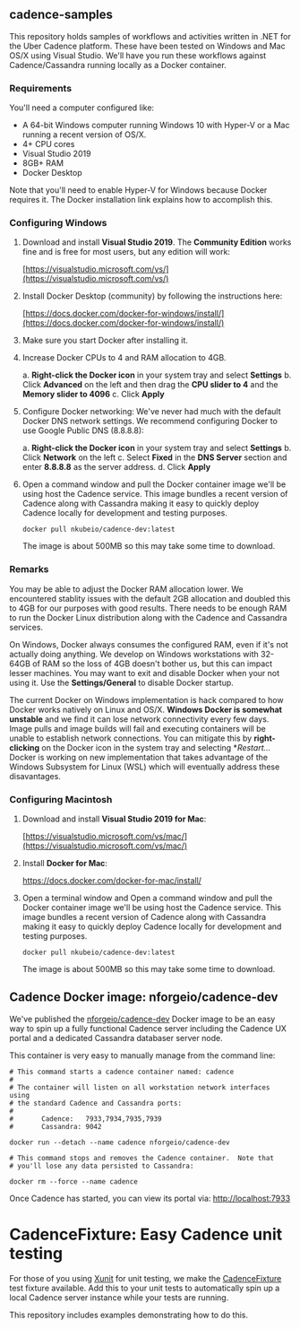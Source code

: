 ## cadence-samples

This repository holds samples of workflows and activities written in .NET for the Uber Cadence platform.  These have been tested on Windows and Mac OS/X using Visual Studio.  We'll have you run these workflows against Cadence/Cassandra running locally as a Docker container.

### Requirements

You'll need a computer configured like:

* A 64-bit Windows computer running Windows 10 with Hyper-V or a Mac running a recent version of OS/X.
* 4+ CPU cores
* Visual Studio 2019
* 8GB+ RAM
* Docker Desktop

Note that you'll need to enable Hyper-V for Windows because Docker requires it.  The Docker installation link explains how to accomplish this.

### Configuring Windows

1. Download and install **Visual Studio 2019**.  The **Community Edition** works fine and is free for most users, but any edition will work:

   [https://visualstudio.microsoft.com/vs/](https://visualstudio.microsoft.com/vs/)

2. Install Docker Desktop (community) by following the instructions here:

   [https://docs.docker.com/docker-for-windows/install/](https://docs.docker.com/docker-for-windows/install/)

3. Make sure you start Docker after installing it.

4. Increase Docker CPUs to 4 and RAM allocation to 4GB.

   a. **Right-click the Docker icon** in your system tray and select **Settings**
   b. Click **Advanced** on the left and then drag the **CPU slider to 4** and the **Memory slider to 4096**
   c. Click **Apply**

5. Configure Docker networking: We've never had much with the default Docker DNS network settings.  We recommend configuring Docker to use Google Public DNS (8.8.8.8):

   a. **Right-click the Docker icon** in your system tray and select **Settings**
   b. Click **Network** on the left
   c. Select **Fixed** in the **DNS Server** section and enter **8.8.8.8** as the server address.
   d. Click **Apply**

6. Open a command window and pull the Docker container image we'll be using host the Cadence service.  This image bundles a recent version of Cadence along with Cassandra making it easy to quickly deploy Cadence locally for development and testing purposes.
   ```
   docker pull nkubeio/cadence-dev:latest
   ```
   The image is about 500MB so this may take some time to download.

### Remarks

You may be able to adjust the Docker RAM allocation lower.  We encountered stablity issues with the default 2GB allocation and doubled this to 4GB for our purposes with good results.  There needs to be enough RAM to run the Docker Linux distribution along with the Cadence and Cassandra services.

On Windows, Docker always consumes the configured RAM, even if it's not actually doing anything.  We develop on Windows workstations with 32-64GB of RAM so the loss of 4GB doesn't bother us, but this can impact lesser machines.  You may want to exit and disable Docker when your not using it.  Use the **Settings/General** to disable Docker startup.

The current Docker on Windows implementation is hack compared to how Docker works natively on Linux and OS/X.  **Windows Docker is somewhat unstable** and we find it can lose network connectivity every few days.  Image pulls and image builds will fail and executing containers will be unable to establish network connections.  You can mitigate this by **right-clicking** on the Docker icon in the system tray and selecting **Restart...*  Docker is working on new implementation that takes advantage of the Windows Subsystem for Linux (WSL) which will eventually address these disavantages.

### Configuring Macintosh

1. Download and install **Visual Studio 2019 for Mac**:

   [https://visualstudio.microsoft.com/vs/mac/](https://visualstudio.microsoft.com/vs/mac/)

2. Install **Docker for Mac**:

   https://docs.docker.com/docker-for-mac/install/

3. Open a terminal window and Open a command window and pull the Docker container image we'll be using host the Cadence service. This image bundles a recent version of Cadence along with Cassandra making it easy to quickly deploy Cadence locally for development and testing purposes.
   ```
   docker pull nkubeio/cadence-dev:latest
   ```
   The image is about 500MB so this may take some time to download.

## Cadence Docker image: nforgeio/cadence-dev

We've published the [nforgeio/cadence-dev](https://hub.docker.com/repository/docker/nkubeio/cadence-dev) Docker image to be an easy way to spin up a fully functional Cadence server including the Cadence UX portal and a dedicated Cassandra databaser server node.

This container is very easy to manually manage from the command line:
```
# This command starts a cadence container named: cadence
#
# The container will listen on all workstation network interfaces using 
# the standard Cadence and Cassandra ports:
#
#       Cadence:   7933,7934,7935,7939
#       Cassandra: 9042

docker run --detach --name cadence nforgeio/cadence-dev

# This command stops and removes the Cadence container.  Note that 
# you'll lose any data persisted to Cassandra:

docker rm --force --name cadence
```

Once Cadence has started, you can view its portal via: [http://localhost:7933](http://localhost:7933)

# CadenceFixture: Easy Cadence unit testing

For those of you using [Xunit](https://github.com/xunit/xunit) for unit testing, we make the [CadenceFixture](https://doc.neonkube.com/T_Neon_Xunit_Cadence_CadenceFixture.htm) test fixture available.  Add this to your unit tests to automatically spin up a local Cadence server instance while your tests are running.

This repository includes examples demonstrating how to do this.

